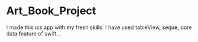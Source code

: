 # Art_Book_Project
I made this ıos app with my fresh skills. I have used tableView, seque, core data feature of swift... 
